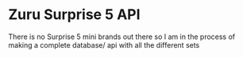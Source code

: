 # Zuru Surprise 5 API

There is no Surprise 5 mini brands out there so I am in the process of making a complete database/ api with all the different sets